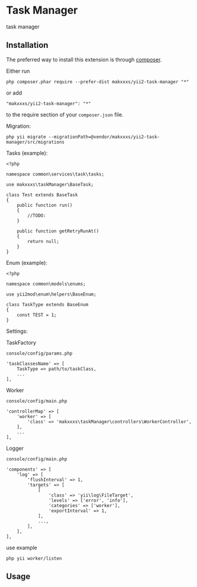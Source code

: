 Task Manager
============
task manager

Installation
------------

The preferred way to install this extension is through [composer](http://getcomposer.org/download/).

Either run

```
php composer.phar require --prefer-dist makxxxs/yii2-task-manager "*"
```

or add

```
"makxxxs/yii2-task-manager": "*"
```

to the require section of your `composer.json` file.


Migration:
```
php yii migrate --migrationPath=@vendor/makxxxs/yii2-task-manager/src/migrations
```

Tasks (example):

```
<?php

namespace common\services\task\tasks;

use makxxxs\taskManager\BaseTask;

class Test extends BaseTask
{
    public function run()
    {
        //TODO:
    }

    public function getRetryRunAt()
    {
        return null;
    }
}
```

Enum (example):

```
<?php

namespace common\models\enums;

use yii2mod\enum\helpers\BaseEnum;

class TaskType extends BaseEnum
{
    const TEST = 1;
}
```

Settings:

TaskFactory

`console/config/params.php`

```
'taskClassesName' => [
    TaskType => path/to/taskClass,
    ...
],
```

Worker

`console/config/main.php`

```
'controllerMap' => [
    'worker' => [
        'class' => 'makxxxs\taskManager\controllers\WorkerController',
    ],
    ...
],
```

Logger

`console/config/main.php`

```
'components' => [
    'log' => [
        'flushInterval' => 1,
        'targets' => [
            [
                'class' => 'yii\log\FileTarget',
                'levels' => ['error', 'info'],
                'categories' => ['worker'],
                'exportInterval' => 1,
            ],
            ...,
        ],
    ],
],

```

use example

```
php yii worker/listen
```

Usage
-----
